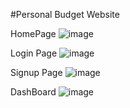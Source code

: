 ﻿#Personal Budget Website
 
HomePage
![image](https://github.com/RamyaSruthi3/PersonalBudgetWebsite/assets/143853498/dd752344-9894-43d3-b5fc-03ac99f2b646)

Login Page
![image](https://github.com/RamyaSruthi3/PersonalBudgetWebsite/assets/143853498/efc1477a-3eb8-48c3-9bd3-e5d4c8bdd490)

Signup Page
![image](https://github.com/RamyaSruthi3/PersonalBudgetWebsite/assets/143853498/80ec7efd-7c0b-44b4-ab39-70a18eac6820)

DashBoard
![image](https://github.com/RamyaSruthi3/PersonalBudgetWebsite/assets/143853498/ae98a476-ff52-4826-9371-4abcf1d4cdda)
 

